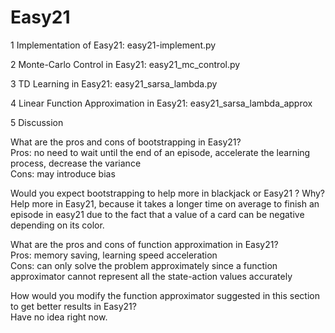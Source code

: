 # Easy21



1 Implementation of Easy21: easy21-implement.py

2 Monte-Carlo Control in Easy21: easy21_mc_control.py

3 TD Learning in Easy21: easy21_sarsa_lambda.py

4 Linear Function Approximation in Easy21: easy21_sarsa_lambda_approx

5 Discussion

What are the pros and cons of bootstrapping in Easy21?<br>
Pros: no need to wait until the end of an episode, accelerate the learning process, decrease the variance <br>
Cons: may introduce bias 


Would you expect bootstrapping to help more in blackjack or Easy21 ? Why? <br>
Help more in Easy21, because it takes a longer time on average to finish an episode in easy21 due to the fact that a value of a card can be negative depending on its color.

What are the pros and cons of function approximation in Easy21?<br>
Pros: memory saving, learning speed acceleration<br>
Cons: can only solve the problem approximately since a function approximator cannot represent all the state-action values accurately 

How would you modify the function approximator suggested in this section to get better results in Easy21?<br>
Have no idea right now. 
